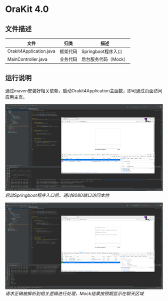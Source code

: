 # OraKit 4.0

## 文件描述

| 文件                      | 归类   | 描述             |
|-------------------------|------|----------------|
| Orakit4Application.java | 框架代码 | Springboot程序入口 |
| MainController.java     | 业务代码 | 后台服务代码（Mock）   |

## 运行说明

通过maven安装好相关依赖，启动Orakit4Application主函数，即可通过页面访问应用主页。

![](./pics/1-start-server-and-visit-homepage.png)  
*启动Springboot程序入口后，通过8080端口访问本地*

![](./pics/2-chat-service-mapping.png)  
*请求正确被解析到相关逻辑进行处理，Mock结果按预期显示在聊天区域*